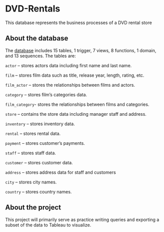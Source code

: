# DVD-Rentals
This database represents the business processes of a DVD rental store


## About the database 

The [database](https://www.postgresqltutorial.com/postgresql-getting-started/postgresql-sample-database/) includes 15 tables, 1 trigger, 7 views, 8 functions, 1 domain, and 13 sequences. The tables are: 

`actor` – stores actors data including first name and last name. 

`film` – stores film data such as title, release year, length, rating, etc.

`film_actor` – stores the relationships between films and actors.

`category` – stores film’s categories data.

`film_category`- stores the relationships between films and categories.

`store` – contains the store data including manager staff and address.

`inventory` – stores inventory data.

`rental` – stores rental data.

`payment` – stores customer’s payments.

`staff` – stores staff data.

`customer` – stores customer data.

`address` – stores address data for staff and customers

`city` – stores city names.

`country` – stores country names.

## About the project
This project will primarily serve as practice writing queries and exporting a subset of the data to Tableau to visualize. 
